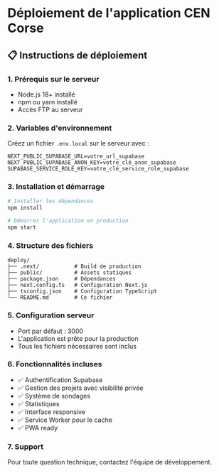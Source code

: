 # Déploiement de l'application CEN Corse

## 📋 Instructions de déploiement

### 1. **Prérequis sur le serveur**
- Node.js 18+ installé
- npm ou yarn installé
- Accès FTP au serveur

### 2. **Variables d'environnement**
Créez un fichier `.env.local` sur le serveur avec :
```
NEXT_PUBLIC_SUPABASE_URL=votre_url_supabase
NEXT_PUBLIC_SUPABASE_ANON_KEY=votre_clé_anon_supabase
SUPABASE_SERVICE_ROLE_KEY=votre_clé_service_role_supabase
```

### 3. **Installation et démarrage**
```bash
# Installer les dépendances
npm install

# Démarrer l'application en production
npm start
```

### 4. **Structure des fichiers**
```
deploy/
├── .next/           # Build de production
├── public/          # Assets statiques
├── package.json     # Dépendances
├── next.config.ts   # Configuration Next.js
├── tsconfig.json    # Configuration TypeScript
└── README.md        # Ce fichier
```

### 5. **Configuration serveur**
- Port par défaut : 3000
- L'application est prête pour la production
- Tous les fichiers nécessaires sont inclus

### 6. **Fonctionnalités incluses**
- ✅ Authentification Supabase
- ✅ Gestion des projets avec visibilité privée
- ✅ Système de sondages
- ✅ Statistiques
- ✅ Interface responsive
- ✅ Service Worker pour le cache
- ✅ PWA ready

### 7. **Support**
Pour toute question technique, contactez l'équipe de développement. 